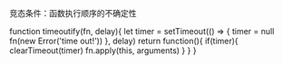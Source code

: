 竞态条件：函数执行顺序的不确定性

function timeoutify(fn, delay){
    let timer = setTimeout(() => {
        timer = null
        fn(new Error('time out!'))
    }, delay)
    return function(){
        if(timer){
            clearTimeout(timer)
            fn.apply(this, arguments)
        }
    }
}